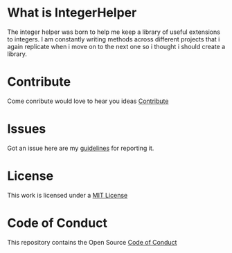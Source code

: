 # What is IntegerHelper

The integer helper was born to help me keep a library of useful extensions to integers. I am constantly writing methods across different projects that i again replicate when i move on to the next one so i thought i should create a library.

# Contribute

Come conribute would love to hear you ideas [Contribute](https://github.com/SamB1990/IntegerHelper/blob/master/CONTRIBUTING.md)

# Issues

Got an issue here are my [guidelines](https://github.com/SamB1990/IntegerHelper/blob/master/CONTRIBUTING.md#issues) for reporting it.

# License

This work is licensed under a [MIT License](https://github.com/SamB1990/IntegerHelper/blob/master/LICENSE)

# Code of Conduct

This repository contains the Open Source [Code of Conduct](https://github.com/SamB1990/IntegerHelper/blob/master/code_of_conduct.md)
